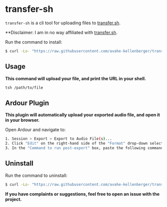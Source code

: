 # transfer-sh

`transfer-sh` is a cli tool for uploading files to [transfer.sh]("https://transfer.sh").

**Disclaimer: I am in no way affiliated with [transfer.sh]("https://transfer.sh").

Run the command to install:

```sh
$ curl -Lo- "https://raw.githubusercontent.com/avahe-kellenberger/transfer-sh/master/install.sh" | sudo bash
```

## Usage

**This command will upload your file, and print the URL in your shell.**

```sh
tsh /path/to/file
```

## Ardour Plugin
**This plugin will automatically upload your exported audio file, and open it in your browser.**

Open Ardour and navigate to:
```sh
1. Session > Export > Export to Audio File(s)...
2. Click "Edit" on the right-hand side of the "Format" drop-down selector
3. In the "Command to run post-export" box, paste the following command: tsh-ardour %f
```

## Uninstall
Run the command to uninstall:
```sh
$ curl -Lo- "https://raw.githubusercontent.com/avahe-kellenberger/transfer-sh/master/uninstall.sh" | sudo bash
```

**If you have complaints or suggestions, feel free to open an issue with the project.**
